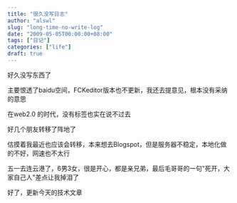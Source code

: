 ```yaml
---
title: "很久没写日志"
author: "alswl"
slug: "long-time-no-write-log"
date: "2009-05-05T00:00:00+08:00"
tags: ["日记"]
categories: ["life"]
draft: true
---
```


好久没写东西了

主要恨透了baidu空间，FCKeditor版本也不更新，我还去提意见，根本没有采纳的意思

在web2.0 的时代，没有标签也实在说不过去

好几个朋友转移了阵地了

估摸着我最近也应该会转移，本来想去Blogspot，但是服务器不稳定，本地化做的不好，网速也不太行

五一去连云港了，6男3女，很是开心，都是亲兄弟，最后毛哥哥的一句"死开，大家自己人"差点让我掉泪了

好了，更新今天的技术文章
